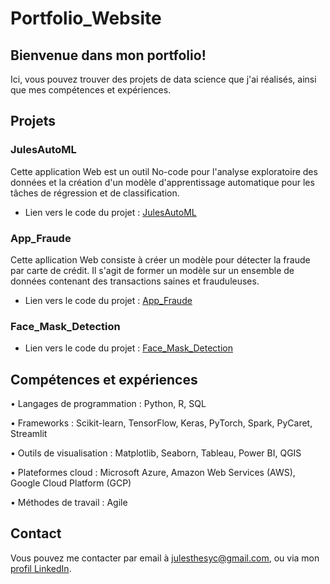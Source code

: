 # Portfolio_Website

## Bienvenue dans mon portfolio! 

Ici, vous pouvez trouver des projets de data science que j'ai réalisés, ainsi que mes compétences et expériences.

## Projets
### JulesAutoML
Cette application Web est un outil No-code pour l'analyse exploratoire des données et la création d'un modèle d'apprentissage automatique pour les tâches de régression et de classification.

* Lien vers le code du projet : [JulesAutoML](https://github.com/JulesThesyC/JulesAutoML)

### App_Fraude
Cette apllication Web consiste à créer un modèle pour détecter la fraude par carte de crédit. Il s'agit de former un modèle sur un ensemble de données contenant des transactions saines et frauduleuses.

* Lien vers le code du projet : [App_Fraude](https://github.com/JulesThesyC/App_Fraude)

### Face_Mask_Detection


* Lien vers le code du projet : [Face_Mask_Detection](https://github.com/JulesThesyC/Face-Mask-Detection)

## Compétences et expériences
• Langages de programmation : Python, R, SQL

• Frameworks : Scikit-learn, TensorFlow, Keras, PyTorch, Spark, PyCaret, Streamlit

• Outils de visualisation : Matplotlib, Seaborn, Tableau, Power BI, QGIS

• Plateformes cloud : Microsoft Azure, Amazon Web Services (AWS), Google Cloud Platform (GCP)

• Méthodes de travail : Agile

## Contact
Vous pouvez me contacter par email à julesthesyc@gmail.com, ou via mon [profil LinkedIn](https://www.linkedin.com/in/jules-th%C3%A9sy-c-02347412a/).
